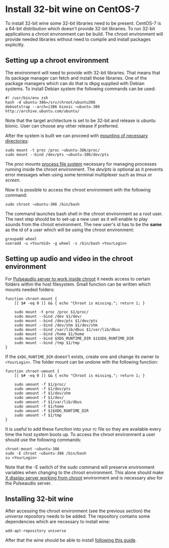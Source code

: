 Install 32-bit wine on CentOS-7
===============================

To install 32-bit wine some 32-bit libraries need to be present.  CentOS-7 is  a
64-bit distribution which doesn't  provide  32-bit  libraries.   To  run  32-bit
applications a chroot environment can be build.   The  chroot  environment  will
provide  needed  libraries  without  need  to  compile  and   install   packages
explicitly.

## Setting up a chroot environment

The environment will need to provide with 32-bit libraries.  That means that its
package manager can fetch and install  those  libraries.   One  of  the  package
managers which can do that is dkpg supplied with  Debian  systems.   To  install
Debian system the following commands can be used:

    #! /usr/bin/env zsh
    hash -d ubuntu-386=/srv/chroot/ubuntu386
    debootstrap --arch=i386 bionic ~ubuntu-386 http://archive.ubuntu.com/ubuntu/

Note that the target architecture is set to be  32-bit  and  release  is  ubuntu
bionic. User can choose any other release if preferred.

After  the  system  is  built  we  can  proceed  with  [mounting  of   necessary
directories][1]:

    sudo mount -t proc /proc ~ubuntu-386/proc/
    sudo mount --bind /dev/pts ~ubuntu-386/dev/pts

The *proc* mounts [process file  system][2]  necessary  for  managing  processes
running inside the chroot environment.  The *dev/pts* is optional as it prevents
error messages when using some terminal multiplexer such as *tmux* or  *screen*.

Now it is possible to access the chroot environment with the following command:

    sudo chroot ~ubuntu-386 /bin/bash

The command launches bash shell in the chroot environment as a root  user.   The
next step should be to set-up a new user as it will enable to play  sounds  from
the chroot environment.  The new user's id has to be  the  **same**  as  the  id
of    a    user    which    will    be    using    the    chroot    environment:

    groupadd wheel
    useradd -u <YourUid> -g wheel -s /bin/bash <YourLogin>

## Setting up audio and video in the chroot environment

For [Pulseaudio server to work inside chroot][3]  it  needs  access  to  certain
folders within the host filesystem.  Small function  can be written which mounts
needed folders:

    function chroot-mount {
        [[ $# -eq 0 ]] && { echo "Chroot is missing."; return 1; }

        sudo mount -t proc /proc $1/proc/
        sudo mount --bind /dev $1/dev/
        sudo mount --bind /dev/pts $1/dev/pts
        sudo mount --bind /dev/shm $1/dev/shm
        sudo mount --bind /var/lib/dbus $1/var/lib/dbus
        sudo mount --bind /home $1/home
        sudo mount --bind $XDG_RUNTIME_DIR $1$XDG_RUNTIME_DIR
        sudo mount --bind /tmp $1/tmp
    }

If the `$XDG_RUNTIME_DIR` doesn't exists, create one and  change  its  owner  to
`<YourLogin>`.  The folder mount can be  undone  with  the  following  function:


    function chroot-umount {
        [[ $# -eq 0 ]] && { echo "Chroot is missing."; return 1; }

        sudo umount -f $1/proc/
        sudo umount -f $1/dev/pts
        sudo umount -f $1/dev/shm
        sudo umount -f $1/dev/
        sudo umount -f $1/var/lib/dbus
        sudo umount -f $1/home
        sudo umount -f $1$XDG_RUNTIME_DIR
        sudo umount -f $1/tmp
    }

It is useful to add these function into your  rc  file  so  they  are  available
every time the host system boots up.  To access the chroot  environment  a  user
should use the following commands:

    chroot-mount ~ubuntu-386
    sudo -E chroot ~ubuntu-386 /bin/bash
    su <YourLogin>

Note that the -E switch of the sudo command will preserve environment  variables
when changing to the chroot environment.  This  alone  should  make  [X  display
server working from  chroot][4]  environment  and  is  necessary  also  for  the
Pulseaudio server.

## Installing 32-bit wine

After accessing the chroot environment (see the previous section) the *universe*
repository needs to be added.  The repository contains some  dependencies  which
are necessary to install wine:

    add-apt-repository universe

After that the wine should be able to install [following this guide][5].

[1]: https://wiki.debian.org/chroot
[2]: https://en.wikipedia.org/wiki/Procfs
[3]: https://www.freedesktop.org/wiki/Software/PulseAudio/FAQ/#index37h3
[4]: https://help.ubuntu.com/community/BasicChroot#Accessing_graphical_applications_inside_the_chroot
[5]: https://wiki.winehq.org/Ubuntu

